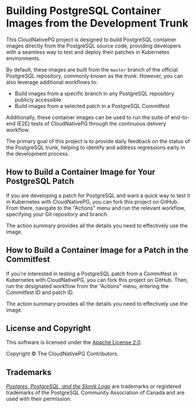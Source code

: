 # Building PostgreSQL Container Images from the Development Trunk

This CloudNativePG project is designed to build PostgreSQL container images
directly from the PostgreSQL source code, providing developers with a seamless
way to test and deploy their patches in Kubernetes environments.

By default, these images are built from the `master` branch of the official
PostgreSQL repository, commonly known as the *trunk*. However, you can also
leverage additional workflows to:

- Build images from a specific branch in any PostgreSQL repository publicly
  accessible
- Build images from a selected patch in a PostgreSQL Commitfest

Additionally, these container images can be used to run the suite of end-to-end
(E2E) tests of CloudNativePG through the continuous delivery workflow.

The primary goal of this project is to provide daily feedback on the status of
the PostgreSQL trunk, helping to identify and address regressions early in the
development process.

## How to Build a Container Image for Your PostgreSQL Patch

If you are developing a patch for PostgreSQL and want a quick way to test it in
Kubernetes with CloudNativePG, you can fork this project on GitHub. From there,
navigate to the "Actions" menu and run the relevant workflow, specifying your
Git repository and branch.

The action summary provides all the details you need to effectively use the
image.

## How to Build a Container Image for a Patch in the Commitfest

If you're interested in testing a PostgreSQL patch from a Commitfest in
Kubernetes with CloudNativePG, you can fork this project on GitHub. Then, run
the designated workflow from the "Actions" menu, entering the Commitfest ID and
patch ID.

The action summary provides all the details you need to effectively use the
image.

## License and Copyright

This software is licensed under the [Apache License 2.0](LICENSE).

Copyright © The CloudNativePG Contributors.

## Trademarks

*[Postgres, PostgreSQL, and the Slonik Logo](https://www.postgresql.org/about/policies/trademarks/)*
are trademarks or registered trademarks of the PostgreSQL Community Association
of Canada and are used with their permission.
